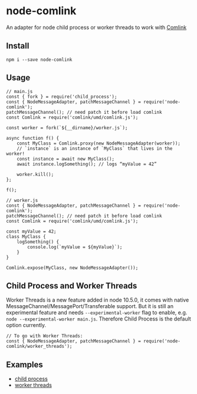 # node-comlink
An adapter for node child process or worker threads to work with [Comlink](https://github.com/GoogleChromeLabs/comlink)

## Install
`npm i --save node-comlink`

## Usage
```
// main.js
const { fork } = require('child_process');
const { NodeMessageAdapter, patchMessageChannel } = require('node-comlink');
patchMessageChannel(); // need patch it before load comlink
const Comlink = require('comlink/umd/comlink.js');

const worker = fork(`${__dirname}/worker.js`);

async function f() {
    const MyClass = Comlink.proxy(new NodeMessageAdapter(worker));
    // `instance` is an instance of `MyClass` that lives in the worker!
    const instance = await new MyClass();
    await instance.logSomething(); // logs “myValue = 42”

    worker.kill();
};

f();
```

```
// worker.js
const { NodeMessageAdapter, patchMessageChannel } = require('node-comlink');
patchMessageChannel(); // need patch it before load comlink
const Comlink = require('comlink/umd/comlink.js');

const myValue = 42;
class MyClass {
    logSomething() {
        console.log(`myValue = ${myValue}`);
    }
}

Comlink.expose(MyClass, new NodeMessageAdapter());
```

## Child Process and Worker Threads
Worker Threads is a new feature added in node 10.5.0, it comes with native MessageChannel/MessagePort/Transferable support. But it is still an experimental feature and needs `--experimental-worker` flag to enable, e.g. `node --experimental-worker main.js`. Therefore Child Process is the default option currently.

```
// To go with Worker Threads:
const { NodeMessageAdapter, patchMessageChannel } = require('node-comlink/worker_threads');
```

## Examples
* [child process](examples/child_process)
* [worker threads](examples/worker_threads)